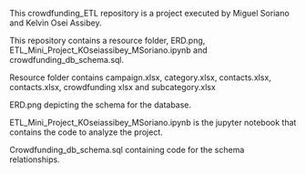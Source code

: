 This crowdfunding_ETL repository is a project executed by Miguel Soriano and Kelvin Osei Assibey.

This repository contains a resource folder, ERD.png, ETL_Mini_Project_KOseiassibey_MSoriano.ipynb and crowdfunding_db_schema.sql.

Resource folder contains campaign.xlsx, category.xlsx, contacts.xlsx, contacts.xlsx, crowdfunding xlsx and subcategory.xlsx

ERD.png depicting the schema for the database.

ETL_Mini_Project_KOseiassibey_MSoriano.ipynb is the jupyter notebook that contains the code to analyze the project.

Crowdfunding_db_schema.sql containing code for the schema relationships.
